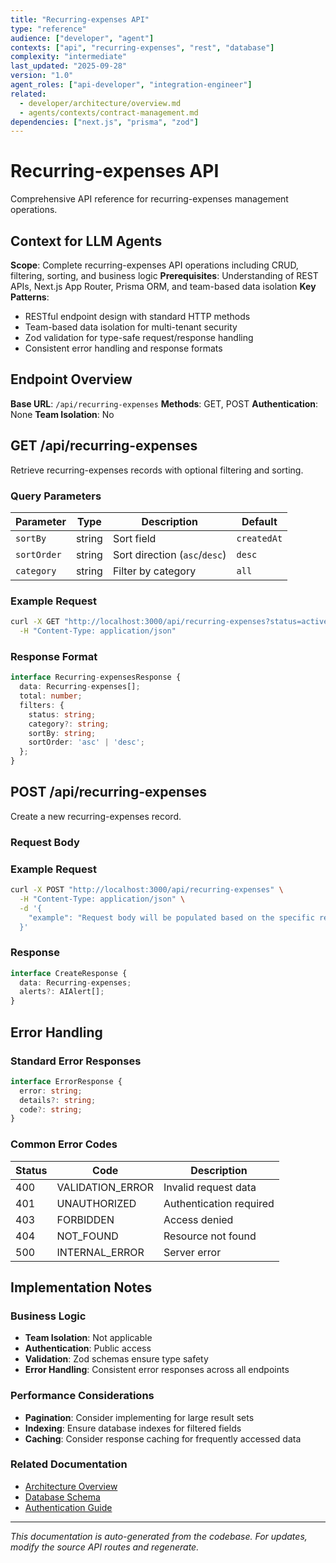 ```yaml
---
title: "Recurring-expenses API"
type: "reference"
audience: ["developer", "agent"]
contexts: ["api", "recurring-expenses", "rest", "database"]
complexity: "intermediate"
last_updated: "2025-09-28"
version: "1.0"
agent_roles: ["api-developer", "integration-engineer"]
related:
  - developer/architecture/overview.md
  - agents/contexts/contract-management.md
dependencies: ["next.js", "prisma", "zod"]
---
```


# Recurring-expenses API

Comprehensive API reference for recurring-expenses management operations.

## Context for LLM Agents

**Scope**: Complete recurring-expenses API operations including CRUD, filtering, sorting, and business logic
**Prerequisites**: Understanding of REST APIs, Next.js App Router, Prisma ORM, and team-based data isolation
**Key Patterns**:
- RESTful endpoint design with standard HTTP methods
- Team-based data isolation for multi-tenant security
- Zod validation for type-safe request/response handling
- Consistent error handling and response formats


## Endpoint Overview

**Base URL**: `/api/recurring-expenses`
**Methods**: GET, POST
**Authentication**: None
**Team Isolation**: No


## GET /api/recurring-expenses

Retrieve recurring-expenses records with optional filtering and sorting.

### Query Parameters

| Parameter | Type | Description | Default |
|-----------|------|-------------|---------|
| `sortBy` | string | Sort field | `createdAt` |
| `sortOrder` | string | Sort direction (`asc`/`desc`) | `desc` |
| `category` | string | Filter by category | `all` |

### Example Request

```bash
curl -X GET "http://localhost:3000/api/recurring-expenses?status=active&sortBy=createdAt&sortOrder=desc" \
  -H "Content-Type: application/json"
```

### Response Format

```typescript
interface Recurring-expensesResponse {
  data: Recurring-expenses[];
  total: number;
  filters: {
    status: string;
    category?: string;
    sortBy: string;
    sortOrder: 'asc' | 'desc';
  };
}
```



## POST /api/recurring-expenses

Create a new recurring-expenses record.

### Request Body



### Example Request

```bash
curl -X POST "http://localhost:3000/api/recurring-expenses" \
  -H "Content-Type: application/json" \
  -d '{
    "example": "Request body will be populated based on the specific recurring-expenses schema"
  }'
```

### Response

```typescript
interface CreateResponse {
  data: Recurring-expenses;
  alerts?: AIAlert[];
}
```






## Error Handling

### Standard Error Responses

```typescript
interface ErrorResponse {
  error: string;
  details?: string;
  code?: string;
}
```

### Common Error Codes

| Status | Code | Description |
|--------|------|-------------|
| 400 | VALIDATION_ERROR | Invalid request data |
| 401 | UNAUTHORIZED | Authentication required |
| 403 | FORBIDDEN | Access denied |
| 404 | NOT_FOUND | Resource not found |
| 500 | INTERNAL_ERROR | Server error |



## Implementation Notes

### Business Logic
- **Team Isolation**: Not applicable
- **Authentication**: Public access
- **Validation**: Zod schemas ensure type safety
- **Error Handling**: Consistent error responses across all endpoints

### Performance Considerations
- **Pagination**: Consider implementing for large result sets
- **Indexing**: Ensure database indexes for filtered fields
- **Caching**: Consider response caching for frequently accessed data

### Related Documentation
- [Architecture Overview](../../developer/architecture/overview.md)
- [Database Schema](../../developer/architecture/database.md)
- [Authentication Guide](../../developer/authentication.md)

---

*This documentation is auto-generated from the codebase. For updates, modify the source API routes and regenerate.*